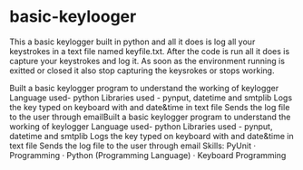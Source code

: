 # basic-keylooger

This a basic keylogger built in python and all it does is log all your keystrokes in a text file named keyfile.txt.
After the code is run all it does is capture your keystrokes and log it.
As soon as the environment running is exitted or closed it also stop capturing the keysrokes or stops working.

Built a basic keylogger program to understand the working of keylogger
Language used- python
Libraries used - pynput, datetime and smtplib
Logs the key typed on keyboard with and date&time in text file
Sends the log file to the user through emailBuilt a basic keylogger program to understand the working of keylogger Language used- python Libraries used - pynput, datetime and smtplib Logs the key typed on keyboard with and date&time in text file Sends the log file to the user through email
Skills: PyUnit · Programming · Python (Programming Language) · Keyboard Programming
